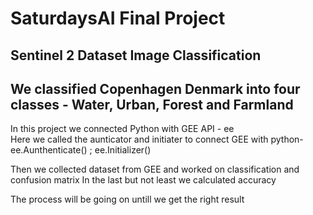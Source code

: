 # SaturdaysAI Final Project

## Sentinel 2 Dataset Image Classification


We classified Copenhagen Denmark into four classes - Water, Urban, Forest and Farmland
------------------------------

In this project we connected Python with GEE API - ee <br>
Here we called the aunticator and initiater to connect GEE with python- ee.Aunthenticate() ; ee.Initializer()

Then we collected dataset from GEE and worked on classification and confusion matrix 
In the last but not least we calculated accuracy 

The process will be going on untill we get the right result 
